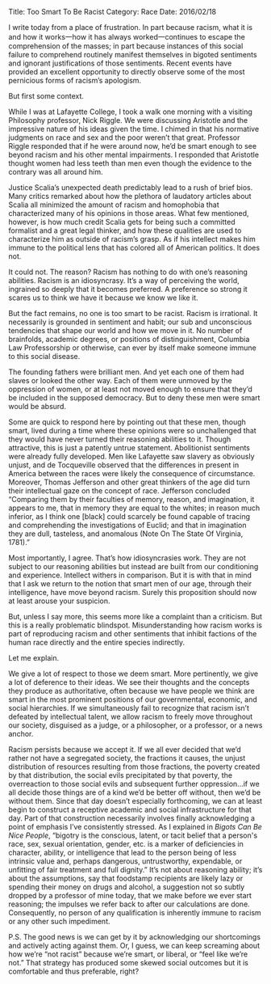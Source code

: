 Title: Too Smart To Be Racist
Category: Race
Date: 2016/02/18

I write today from a place of frustration. In part because racism, what it is and how it works一how it has always worked一continues to escape the comprehension of the masses; in part because instances of this social failure to comprehend routinely manifest themselves in bigoted sentiments and ignorant justifications of those sentiments. Recent events have provided an excellent opportunity to directly observe some of the most pernicious forms of racism’s apologism.

But first some context.

While I was at Lafayette College, I took a walk one morning with a visiting Philosophy professor, Nick Riggle. We were discussing Aristotle and the impressive nature of his ideas given the time. I chimed in that his normative judgments on race and sex and the poor weren’t that great. Professor Riggle responded that if he were around now, he’d be smart enough to see beyond racism and his other mental impairments. I responded that Aristotle thought women had less teeth than men even though the evidence to the contrary was all around him.

Justice Scalia’s unexpected death predictably lead to a rush of brief bios. Many critics remarked about how the plethora of laudatory articles about Scalia all minimized the amount of racism and homophobia that characterized many of his opinions in those areas. What few mentioned, however, is how much credit Scalia gets for being such a committed formalist and a great legal thinker, and how these qualities are used to characterize him as outside of racism’s grasp. As if his intellect makes him immune to the political lens that has colored all of American politics. It does not.

It could not. The reason? Racism has nothing to do with one’s reasoning abilities. Racism is an idiosyncrasy. It’s a way of perceiving the world, ingrained so deeply that it becomes preferred. A preference so strong it scares us to think we have it because we know we like it. 

But the fact remains, no one is too smart to be racist. Racism is irrational. It necessarily is grounded in sentiment and habit; our sub and unconscious tendencies that shape our world and how we move in it. No number of brainfolds, academic degrees, or positions of distinguishment, Columbia Law Professorship or otherwise, can ever by itself make someone immune to this social disease.

The founding fathers were brilliant men. And yet each one of them had slaves or looked the other way. Each of them were unmoved by the oppression of women, or at least not moved enough to ensure that they’d be included in the supposed democracy. But to deny these men were smart would be absurd.

Some are quick to respond here by pointing out that these men, though smart, lived during a time where these opinions were so unchallenged that they would have never turned their reasoning abilities to it. Though attractive, this is just a patently untrue statement. Abolitionist sentiments were already fully developed. Men like Lafayette saw slavery as obviously unjust, and de Tocqueville observed that the differences in present in America between the races were likely the consequence of circumstance. Moreover, Thomas Jefferson and other great thinkers of the age did turn their intellectual gaze on the concept of race. Jefferson concluded “Comparing them by their faculties of memory, reason, and imagination, it appears to me, that in memory they are equal to the whites; in reason much inferior, as I think one [black] could scarcely be found capable of tracing and comprehending the investigations of Euclid; and that in imagination they are dull, tasteless, and anomalous (Note On The State Of Virginia, 1781).”

Most importantly, I agree. That’s how idiosyncrasies work. They are not subject to our reasoning abilities but instead are built from our conditioning and experience. Intellect withers in comparison. But it is with that in mind that I ask we return to the notion that smart men of our age, through their intelligence, have move beyond racism. Surely this proposition should now at least arouse your suspicion.

But, unless I say more, this seems more like a complaint than a criticism. But this is a really problematic blindspot. Misunderstanding how racism works is part of reproducing racism and other sentiments that inhibit factions of the human race directly and the entire species indirectly. 

Let me explain.

We give a lot of respect to those we deem smart. More pertinently, we give a lot of deference to their ideas. We see their thoughts and the concepts they produce as authoritative, often because we have people we think are smart in the most prominent positions of our governmental, economic, and social hierarchies. If we simultaneously fail to recognize that racism isn’t defeated by intellectual talent, we allow racism to freely move throughout our society, disguised as a judge, or a philosopher, or a professor, or a news anchor.

Racism persists because we accept it. If we all ever decided that we’d rather not have a segregated society, the fractions it causes, the unjust distribution of resources resulting from those fractions, the poverty created by that distribution, the social evils precipitated by that poverty, the overreaction to those social evils and subsequent further oppression...if we all decide those things are of a kind we’d be better off without, then we’d be without them. Since that day doesn’t especially forthcoming, we can at least begin to construct a receptive academic and social infrastructure for that day. Part of that construction necessarily involves finally acknowledging a point of emphasis I’ve consistently stressed. As I explained in *Bigots Can Be Nice People*, “bigotry is the conscious, latent, or tacit belief that a person's race, sex, sexual orientation, gender, etc. is a marker of deficiencies in character, ability, or intelligence that lead to the person being of less intrinsic value and, perhaps dangerous, untrustworthy, expendable, or unfitting of fair treatment and full dignity.” It’s not about reasoning ability; it’s about the assumptions, say that foodstamp recipients are likely lazy or spending their money on drugs and alcohol, a suggestion not so subtly dropped by a professor of mine today, that we make before we ever start reasoning; the impulses we refer back to after our calculations are done. Consequently, no person of any qualification is inherently immune to racism or any other such impediment.

P.S. The good news is we can get by it by acknowledging our shortcomings and actively acting against them. Or, I guess, we can keep screaming about how we’re “not racist” because we’re smart, or liberal, or “feel like we’re not.” That strategy has produced some skewed social outcomes but it is comfortable and thus preferable, right?
